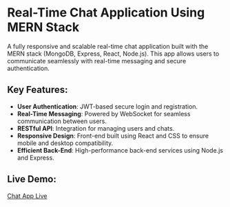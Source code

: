 # Real-Time Chat Application Using MERN Stack

A fully responsive and scalable real-time chat application built with the MERN stack (MongoDB, Express, React, Node.js). This app allows users to communicate seamlessly with real-time messaging and secure authentication.

## Key Features:
- **User Authentication**: JWT-based secure login and registration.
- **Real-Time Messaging**: Powered by WebSocket for seamless communication between users.
- **RESTful API**: Integration for managing users and chats.
- **Responsive Design**: Front-end built using React and CSS to ensure mobile and desktop compatibility.
- **Efficient Back-End**: High-performance back-end services using Node.js and Express.

## Live Demo:
[Chat App Live](https://chat-app-coop.onrender.com/login)

